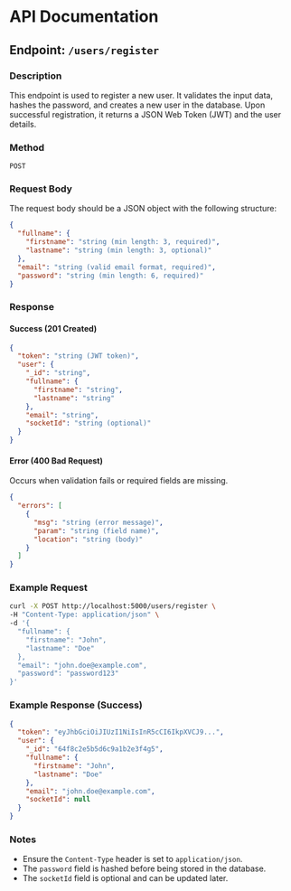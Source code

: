 # API Documentation

## Endpoint: `/users/register`

### Description
This endpoint is used to register a new user. It validates the input data, hashes the password, and creates a new user in the database. Upon successful registration, it returns a JSON Web Token (JWT) and the user details.

### Method
`POST`

### Request Body
The request body should be a JSON object with the following structure:
```json
{
  "fullname": {
    "firstname": "string (min length: 3, required)",
    "lastname": "string (min length: 3, optional)"
  },
  "email": "string (valid email format, required)",
  "password": "string (min length: 6, required)"
}
```

### Response

#### Success (201 Created)
```json
{
  "token": "string (JWT token)",
  "user": {
    "_id": "string",
    "fullname": {
      "firstname": "string",
      "lastname": "string"
    },
    "email": "string",
    "socketId": "string (optional)"
  }
}
```

#### Error (400 Bad Request)
Occurs when validation fails or required fields are missing.
```json
{
  "errors": [
    {
      "msg": "string (error message)",
      "param": "string (field name)",
      "location": "string (body)"
    }
  ]
}
```

### Example Request
```bash
curl -X POST http://localhost:5000/users/register \
-H "Content-Type: application/json" \
-d '{
  "fullname": {
    "firstname": "John",
    "lastname": "Doe"
  },
  "email": "john.doe@example.com",
  "password": "password123"
}'
```

### Example Response (Success)
```json
{
  "token": "eyJhbGciOiJIUzI1NiIsInR5cCI6IkpXVCJ9...",
  "user": {
    "_id": "64f8c2e5b5d6c9a1b2e3f4g5",
    "fullname": {
      "firstname": "John",
      "lastname": "Doe"
    },
    "email": "john.doe@example.com",
    "socketId": null
  }
}
```

### Notes
- Ensure the `Content-Type` header is set to `application/json`.
- The `password` field is hashed before being stored in the database.
- The `socketId` field is optional and can be updated later.
